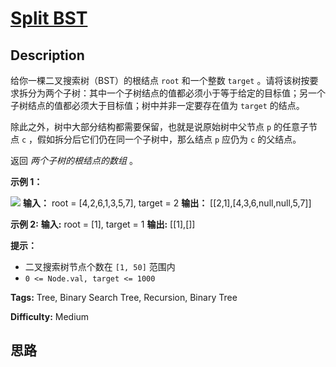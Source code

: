 # [Split BST][title]

## Description

给你一棵二叉搜索树（BST）的根结点 `root` 和一个整数 `target`
。请将该树按要求拆分为两个子树：其中一个子树结点的值都必须小于等于给定的目标值；另一个子树结点的值都必须大于目标值；树中并非一定要存在值为 `target`
的结点。

除此之外，树中大部分结构都需要保留，也就是说原始树中父节点 `p` 的任意子节点 `c` ，假如拆分后它们仍在同一个子树中，那么结点 `p` 应仍为 `c`
的父结点。

返回 _两个子树的根结点的数组_ 。



**示例 1：**

![](https://assets.leetcode.com/uploads/2021/06/13/split-tree.jpg)
            **输入：** root = [4,2,6,1,3,5,7], target = 2    **输出：** [[2,1],[4,3,6,null,null,5,7]]    

**示例 2:**
            **输入:** root = [1], target = 1    **输出:** [[1],[]]    



**提示：**

  * 二叉搜索树节点个数在 `[1, 50]` 范围内
  * `0 <= Node.val, target <= 1000`


**Tags:** Tree, Binary Search Tree, Recursion, Binary Tree

**Difficulty:** Medium

## 思路

[title]: https://leetcode-cn.com/problems/split-bst
